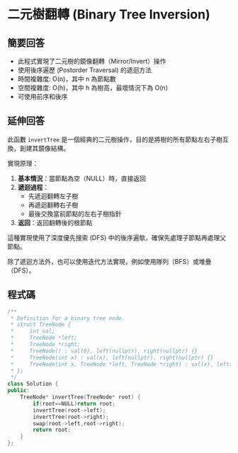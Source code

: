 # 二元樹翻轉 (Binary Tree Inversion)

## 簡要回答
- 此程式實現了二元樹的鏡像翻轉（Mirror/Invert）操作
- 使用後序遍歷 (Postorder Traversal) 的遞迴方法
- 時間複雜度: O(n)，其中 n 為節點數
- 空間複雜度: O(h)，其中 h 為樹高，最壞情況下為 O(n)
- 可使用前序和後序

## 延伸回答
此函數 `invertTree` 是一個經典的二元樹操作，目的是將樹的所有節點左右子樹互換，創建其鏡像結構。

實現原理：
1. **基本情況**：當節點為空（NULL）時，直接返回
2. **遞迴過程**：
   - 先遞迴翻轉左子樹
   - 再遞迴翻轉右子樹
   - 最後交換當前節點的左右子樹指針
3. **返回**：返回翻轉後的根節點

這種實現使用了深度優先搜索 (DFS) 中的後序遍歍，確保先處理子節點再處理父節點。

除了遞迴方法外，也可以使用迭代方法實現，例如使用隊列（BFS）或堆疊（DFS）。

## 程式碼
```cpp
/**
 * Definition for a binary tree node.
 * struct TreeNode {
 *     int val;
 *     TreeNode *left;
 *     TreeNode *right;
 *     TreeNode() : val(0), left(nullptr), right(nullptr) {}
 *     TreeNode(int x) : val(x), left(nullptr), right(nullptr) {}
 *     TreeNode(int x, TreeNode *left, TreeNode *right) : val(x), left(left), right(right) {}
 * };
 */
class Solution {
public:
    TreeNode* invertTree(TreeNode* root) {
        if(root==NULL)return root;
        invertTree(root->left);
        invertTree(root->right);
        swap(root->left,root->right);
        return root;
    }
};
```
